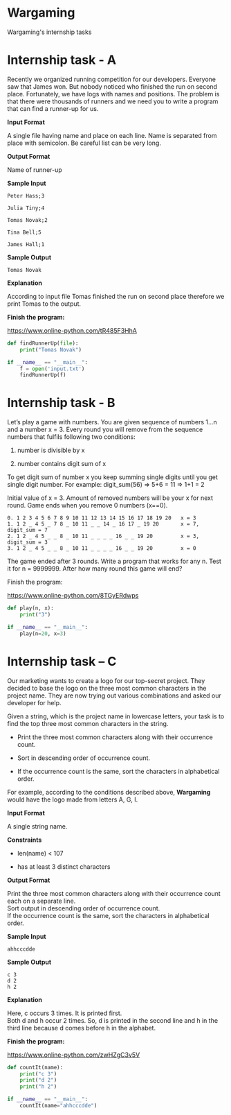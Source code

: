 # Wargaming
Wargaming's internship tasks

# Internship task - A

Recently we organized running competition for our developers. Everyone saw that James won. But nobody noticed who finished the run on second place. Fortunately, we have logs with names and positions. The problem is that there were thousands of runners and we need you to write a program that can find a runner-up for us.

**Input Format**

A single file having name and place on each line. Name is separated from place with semicolon. Be careful list can be very long.

**Output Format**

Name of runner-up

**Sample Input**

```vim
Peter Hass;3

Julia Tiny;4

Tomas Novak;2

Tina Bell;5

James Hall;1
```

**Sample Output**
```vim
Tomas Novak
```

**Explanation**

According to input file Tomas finished the run on second place therefore we print Tomas to the output.

**Finish the program:**

https://www.online-python.com/tR485F3HhA

```python
def findRunnerUp(file):
    print("Tomas Novak")

if __name__ == "__main__":
    f = open('input.txt')
    findRunnerUp(f)
```


# Internship task - B

Let’s play a game with numbers. You are given sequence of numbers 1...n and a number x = 3.
Every round you will remove from the sequence numbers that fulfils following two conditions:
1. number is divisible by x

2. number contains digit sum of x

To get digit sum of number x you keep summing single digits until you get single digit number. For example: digit_sum(56) => 5+6 = 11 => 1+1 = 2

Initial value of x = 3.
Amount of removed numbers will be your x for next round.
Game ends when you remove 0 numbers (x==0).

```vim
0. 1 2 3 4 5 6 7 8 9 10 11 12 13 14 15 16 17 18 19 20 	x = 3 
1. 1 2 _ 4 5 _ 7 8 _ 10 11 _ _ 14 _ 16 17 _ 19 20 		x = 7, digit_sum = 7
2. 1 2 _ 4 5 _ _ 8 _ 10 11 _ _ _ _ 16 _ _ 19 20 		x = 3, digit_sum = 3 
3. 1 2 _ 4 5 _ _ 8 _ 10 11 _ _ _ _ 16 _ _ 19 20 		x = 0
```

The game ended after 3 rounds.
Write a program that works for any n. Test it for n = 9999999.
After how many round this game will end?

Finish the program:

https://www.online-python.com/8TGyERdwps

```python
def play(n, x):
    print("3")

if __name__ == "__main__":
    play(n=20, x=3)
```


# Internship task – C

Our marketing wants to create a logo for our top-secret project. They decided to base the logo on the three most common characters in the project name. They are now trying out various combinations and asked our developer for help.

Given a string, which is the project name in lowercase letters, your task is to find the top three most common characters in the string.

* Print the three most common characters along with their occurrence count.

* Sort in descending order of occurrence count.

* If the occurrence count is the same, sort the characters in alphabetical order.

For example, according to the conditions described above, **Wargaming** would have the logo made from letters A, G, I.

**Input Format**

A single string name.

**Constraints**

* len(name) < 107

* has at least 3 distinct characters

**Output Format**

Print the three most common characters along with their occurrence count each on a separate line.  
Sort output in descending order of occurrence count.  
If the occurrence count is the same, sort the characters in alphabetical order.

**Sample Input**
```
ahhcccdde
```

**Sample Output**

```
c 3
d 2
h 2
```

**Explanation**

Here, c occurs 3 times. It is printed first.  
Both d and h occur 2 times. So, d is printed in the second line and h in the third line because d comes before h in the alphabet.

**Finish the program:**

https://www.online-python.com/zwHZgC3v5V

```python
def countIt(name):
    print("c 3")
    print("d 2")
    print("h 2")

if __name__ == "__main__":
    countIt(name="ahhcccdde")
```
